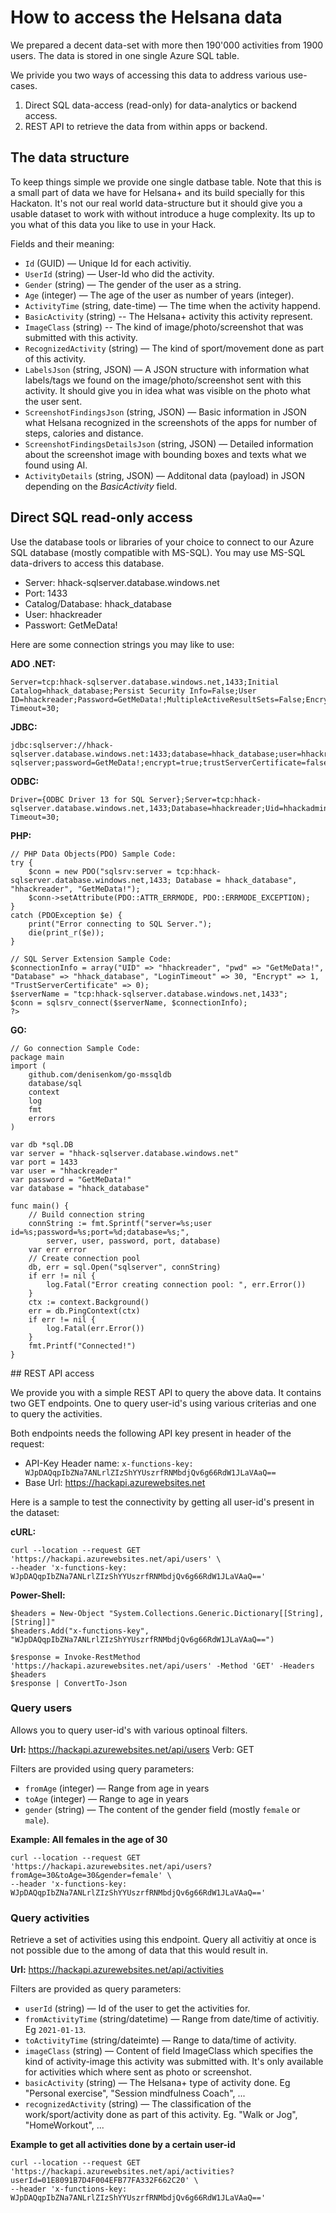 # How to access the Helsana data

We prepared a decent data-set with more then 190'000 activities from 1900 users. The data is stored in one single Azure SQL table.

We privide you two ways of accessing this data to address various use-cases.

1. Direct SQL data-access (read-only) for data-analytics or backend access.
1. REST API to retrieve the data from within apps or backend.

## The data structure

To keep things simple we provide one single datbase table. Note that this is a small part of data we have for Helsana+ and its build specially for this Hackaton. It's not our real world data-structure but it should give you a usable dataset to work with without introduce a huge complexity. Its up to you what of this data you like to use in your Hack.

Fields and their meaning:

- ``Id`` (GUID) &mdash; Unique Id for each activitiy.
- ``UserId`` (string) &mdash; User-Id who did the activity.
- ``Gender`` (string) &mdash; The gender of the user as a string.
- ``Age`` (integer) &mdash; The age of the user as number of years (integer).
- ``ActivityTime`` (string, date-time) &mdash; The time when the activity happend.
- ``BasicActivity`` (string) -- The Helsana+ activity this activity represent.
- ``ImageClass`` (string) -- The kind of image/photo/screenshot that was submitted with this activity.
- ``RecognizedActivity`` (string) &mdash; The kind of sport/movement done as part of this activity.
- ``LabelsJson`` (string, JSON) &mdash; A JSON structure with information what labels/tags we found on the image/photo/screenshot sent with this activity. It should give you in idea what was visible on the photo what the user sent.
- ``ScreenshotFindingsJson`` (string, JSON) &mdash; Basic information in JSON what Helsana recognized in the screenshots of the apps for number of steps, calories and distance.
- ``ScreenshotFindingsDetailsJson`` (string, JSON) &mdash; Detailed information about the screenshot image with bounding boxes and texts what we found using AI.
- ``ActivityDetails`` (string, JSON) &mdash; Additonal data (payload) in JSON depending on the *BasicActivity* field.

## Direct SQL read-only access

Use the database tools or libraries of your choice to connect to our Azure SQL database (mostly compatible with MS-SQL). You may use MS-SQL data-drivers to access this database.

- Server: hhack-sqlserver.database.windows.net
- Port: 1433
- Catalog/Database: hhack_database
- User: hhackreader
- Passwort: GetMeData!

Here are some connection strings you may like to use:

**ADO .NET:**
```
Server=tcp:hhack-sqlserver.database.windows.net,1433;Initial Catalog=hhack_database;Persist Security Info=False;User ID=hhackreader;Password=GetMeData!;MultipleActiveResultSets=False;Encrypt=True;TrustServerCertificate=False;Connection Timeout=30;
```

**JDBC:**
```
jdbc:sqlserver://hhack-sqlserver.database.windows.net:1433;database=hhack_database;user=hhackreader@hhack-sqlserver;password=GetMeData!;encrypt=true;trustServerCertificate=false;hostNameInCertificate=*.database.windows.net;loginTimeout=30;
```

**ODBC:**
```
Driver={ODBC Driver 13 for SQL Server};Server=tcp:hhack-sqlserver.database.windows.net,1433;Database=hhackreader;Uid=hhackadmin;Pwd=GetMeData!;Encrypt=yes;TrustServerCertificate=no;Connection Timeout=30;
```

**PHP:**
```
// PHP Data Objects(PDO) Sample Code:
try {
    $conn = new PDO("sqlsrv:server = tcp:hhack-sqlserver.database.windows.net,1433; Database = hhack_database", "hhackreader", "GetMeData!");
    $conn->setAttribute(PDO::ATTR_ERRMODE, PDO::ERRMODE_EXCEPTION);
}
catch (PDOException $e) {
    print("Error connecting to SQL Server.");
    die(print_r($e));
}

// SQL Server Extension Sample Code:
$connectionInfo = array("UID" => "hhackreader", "pwd" => "GetMeData!", "Database" => "hhack_database", "LoginTimeout" => 30, "Encrypt" => 1, "TrustServerCertificate" => 0);
$serverName = "tcp:hhack-sqlserver.database.windows.net,1433";
$conn = sqlsrv_connect($serverName, $connectionInfo);
?>
```

**GO:**
```
// Go connection Sample Code:
package main
import (
	github.com/denisenkom/go-mssqldb
	database/sql
	context
	log
	fmt
	errors
)

var db *sql.DB
var server = "hhack-sqlserver.database.windows.net"
var port = 1433
var user = "hhackreader"
var password = "GetMeData!"
var database = "hhack_database"

func main() {
	// Build connection string
	connString := fmt.Sprintf("server=%s;user id=%s;password=%s;port=%d;database=%s;",
		server, user, password, port, database)
	var err error
	// Create connection pool
	db, err = sql.Open("sqlserver", connString)
	if err != nil {
		log.Fatal("Error creating connection pool: ", err.Error())
	}
	ctx := context.Background()
	err = db.PingContext(ctx)
	if err != nil {
		log.Fatal(err.Error())
	}
	fmt.Printf("Connected!")
}
```

## REST API access

We provide you with a simple REST API to query the above data. It contains two GET endpoints. One to query user-id's using various criterias and one to query the activities.

Both endpoints needs the following API key present in header of the request:

- API-Key Header name: ``x-functions-key: WJpDAQqpIbZNa7ANLrlZIzShYYUszrfRNMbdjQv6g66RdW1JLaVAaQ==``
- Base Url: https://hackapi.azurewebsites.net

Here is a sample to test the connectivity by getting all user-id's present in the dataset:

**cURL:**
```
curl --location --request GET 'https://hackapi.azurewebsites.net/api/users' \
--header 'x-functions-key: WJpDAQqpIbZNa7ANLrlZIzShYYUszrfRNMbdjQv6g66RdW1JLaVAaQ=='
```

**Power-Shell:**
```
$headers = New-Object "System.Collections.Generic.Dictionary[[String],[String]]"
$headers.Add("x-functions-key", "WJpDAQqpIbZNa7ANLrlZIzShYYUszrfRNMbdjQv6g66RdW1JLaVAaQ==")

$response = Invoke-RestMethod 'https://hackapi.azurewebsites.net/api/users' -Method 'GET' -Headers $headers
$response | ConvertTo-Json
```

### Query users

Allows you to query user-id's with various optinoal filters.

**Url:** https://hackapi.azurewebsites.net/api/users
Verb: GET

Filters are provided using query parameters:

- ``fromAge`` (integer) &mdash; Range from age in years
- ``toAge`` (integer) &mdash; Range to age in years
- ``gender`` (string) &mdash; The content of the gender field (mostly ``female`` or ``male``).

**Example: All females in the age of 30**

```
curl --location --request GET 'https://hackapi.azurewebsites.net/api/users?fromAge=30&toAge=30&gender=female' \
--header 'x-functions-key: WJpDAQqpIbZNa7ANLrlZIzShYYUszrfRNMbdjQv6g66RdW1JLaVAaQ=='
```

### Query activities

Retrieve a set of activities using this endpoint. Query all activitiy at once is not possible due to the among of data that this would result in.

**Url:** https://hackapi.azurewebsites.net/api/activities

Filters are provided as query parameters:

- ``userId`` (string) &mdash; Id of the user to get the activities for.
- ``fromActivityTime`` (string/datetime) &mdash; Range from date/time of activitiy. Eg ``2021-01-13``.
- ``toActivityTime`` (string/dateimte) &mdash; Range to data/time of activity.
- ``imageClass`` (string) &mdash; Content of field ImageClass which specifies the kind of activity-image this activity was submitted with. It's only available for activities which where sent as photo or screenshot.
- ``basicActivity`` (string) &mdash; The Helsana+ type of activity done. Eg "Personal exercise", "Session mindfulness Coach", ...
- ``recognizedActivity`` (string) &mdash; The classification of the work/sport/activity done as part of this activity. Eg. "Walk or Jog", "HomeWorkout", ...

**Example to get all activities done by a certain user-id**

```
curl --location --request GET 'https://hackapi.azurewebsites.net/api/activities?userId=01E8091B7D4F004EFB77FA332F662C20' \
--header 'x-functions-key: WJpDAQqpIbZNa7ANLrlZIzShYYUszrfRNMbdjQv6g66RdW1JLaVAaQ=='
```